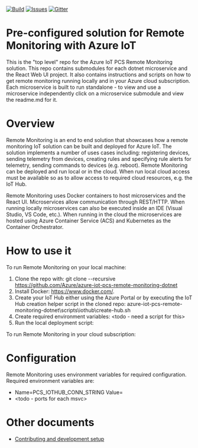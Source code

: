 [![Build][build-badge]][build-url]
[![Issues][issues-badge]][issues-url]
[![Gitter][gitter-badge]][gitter-url]

Pre-configured solution for Remote Monitoring with Azure IoT
============================================================

This is the "top level" repo for the Azure IoT PCS Remote Monitoring solution.  This repo contains submodules for each dotnet microservice and the React Web UI project.  It also contains instructions and scripts on how to get remote monitoring running locally and in your Azure cloud subscription.  Each microservice is built to run standalone - to view and use a microservice independently click on a microservice submodule and view the readme.md for it.  

Overview
========

Remote Monitoring is an end to end solution that showcases how a remote monitoring IoT solution can be built and deployed for Azure IoT.  The solution implements a number of uses cases including: registering devices, sending telemetry from devices, creating rules and specifying rule alerts for telemetry, sending commands to devices (e.g. reboot).  Remote Monitoring can be deployed and run local or in the cloud.  When run local cloud access must be available so as to allow access to required cloud resources, e.g. the IoT Hub.

Remote Monitoring uses Docker containers to host microservices and the React UI.  Microservices allow communication through REST/HTTP.  When running locally microservices can also be executed inside an IDE (Visual Studio, VS Code, etc.).  When running in the cloud the microservices are hosted using Azure Container Service (ACS) and Kubernetes as the Container Orchestrator.

How to use it
=============

To run Remote Monitoring on your local machine:
1. Clone the repo with:
  git clone --recursive https://github.com/Azure/azure-iot-pcs-remote-monitoring-dotnet
2. Install Docker: https://www.docker.com/.
3. Create your IoT Hub either using the Azure Portal or by executing the IoT Hub creation helper script in the cloned repo:
  azure-iot-pcs-remote-monitoring-dotnet\scripts\iothub\create-hub.sh
4. Create required environment variables:
<todo - need a script for this>
5. Run the local deployment script:
<todo>

To run Remote Monitoring in your cloud subscription:
<TODO>

Configuration
=============

Remote Monitoring uses environment variables for required configuration.  Required environment variables are:
- Name=PCS_IOTHUB_CONN_STRING Value=<Your IoT Hub Connection String>
- <todo - ports for each msvc>


Other documents
===============

* [Contributing and development setup](CONTRIBUTING.md)


[build-badge]: https://img.shields.io/travis/Azure/azure-iot-pcs-remote-monitoring-dotnet.svg
[build-url]: https://travis-ci.org/Azure/azure-iot-pcs-remote-monitoring-dotnet
[issues-badge]: https://img.shields.io/github/issues/azure/azure-iot-pcs-remote-monitoring-dotnet.svg
[issues-url]: https://github.com/azure/azure-iot-pcs-remote-monitoring-dotnet/issues
[gitter-badge]: https://img.shields.io/gitter/room/azure/iot-pcs.js.svg
[gitter-url]: https://gitter.im/azure/iot-pcs
